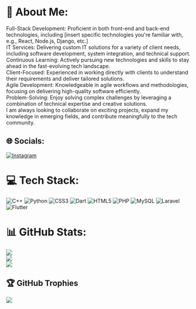 # 💫 About Me:
Full-Stack Development: Proficient in both front-end and back-end technologies, including [insert specific technologies you're familiar with, e.g., React, Node.js, Django, etc.]<br>IT Services: Delivering custom IT solutions for a variety of client needs, including software development, system integration, and technical support.<br>Continuous Learning: Actively pursuing new technologies and skills to stay ahead in the fast-evolving tech landscape.<br>Client-Focused: Experienced in working directly with clients to understand their requirements and deliver tailored solutions.<br>Agile Development: Knowledgeable in agile workflows and methodologies, focusing on delivering high-quality software efficiently.<br>Problem-Solving: Enjoy solving complex challenges by leveraging a combination of technical expertise and creative solutions.<br>I am always looking to collaborate on exciting projects, expand my knowledge in emerging fields, and contribute meaningfully to the tech community.


## 🌐 Socials:
[![Instagram](https://img.shields.io/badge/Instagram-%23E4405F.svg?logo=Instagram&logoColor=white)](https://instagram.com/r_q1j) 

# 💻 Tech Stack:
![C++](https://img.shields.io/badge/c++-%2300599C.svg?style=for-the-badge&logo=c%2B%2B&logoColor=white) ![Python](https://img.shields.io/badge/python-3670A0?style=for-the-badge&logo=python&logoColor=ffdd54) ![CSS3](https://img.shields.io/badge/css3-%231572B6.svg?style=for-the-badge&logo=css3&logoColor=white) ![Dart](https://img.shields.io/badge/dart-%230175C2.svg?style=for-the-badge&logo=dart&logoColor=white) ![HTML5](https://img.shields.io/badge/html5-%23E34F26.svg?style=for-the-badge&logo=html5&logoColor=white) ![PHP](https://img.shields.io/badge/php-%23777BB4.svg?style=for-the-badge&logo=php&logoColor=white) ![MySQL](https://img.shields.io/badge/mysql-4479A1.svg?style=for-the-badge&logo=mysql&logoColor=white) ![Laravel](https://img.shields.io/badge/laravel-%23FF2D20.svg?style=for-the-badge&logo=laravel&logoColor=white) ![Flutter](https://img.shields.io/badge/Flutter-%2302569B.svg?style=for-the-badge&logo=Flutter&logoColor=white)
# 📊 GitHub Stats:
![](https://github-readme-stats.vercel.app/api?username=r_q1j&theme=dark&hide_border=false&include_all_commits=false&count_private=false)<br/>
![](https://github-readme-streak-stats.herokuapp.com/?user=r_q1j&theme=dark&hide_border=false)<br/>
![](https://github-readme-stats.vercel.app/api/top-langs/?username=r_q1j&theme=dark&hide_border=false&include_all_commits=false&count_private=false&layout=compact)

## 🏆 GitHub Trophies
![](https://github-profile-trophy.vercel.app/?username=r_q1j&theme=radical&no-frame=false&no-bg=false&margin-w=4)
